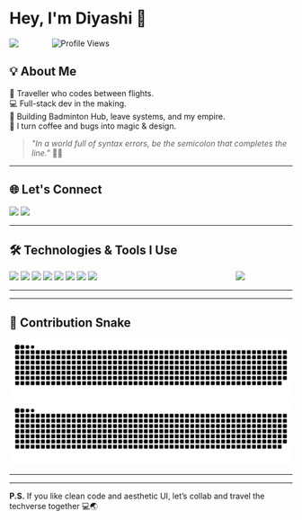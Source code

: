 # Hey, I'm Diyashi 👋

<img src="https://media3.giphy.com/media/v1.Y2lkPTc5MGI3NjExcTJpeWpzNzFram14b3RpdmpmYmFsdGFtZDY5ZzQzeDdjYnRudHljbSZlcD12MV9pbnRlcm5hbF9naWZfYnlfaWQmY3Q9cw/X8WXNdX1neJXhwJc4W/giphy.webp" width="15%" align="left">

![Profile Views](https://komarev.com/ghpvc/?username=dev-diyashi&color=brightgreen)

## 💡 About Me
🧳 Traveller who codes between flights.  
💻 Full-stack dev in the making.  
🚀 Building Badminton Hub, leave systems, and my empire.  
🎨 I turn coffee and bugs into magic & design.

> _"In a world full of syntax errors, be the semicolon that completes the line."_ 🧠🔥

---

## 🌐 Let's Connect
<p align="left">
  <a href="https://in.linkedin.com/in/diyashi-banerjee-963380288"><img src="https://img.shields.io/badge/-LinkedIn-0077B5?style=for-the-badge&logo=LinkedIn&logoColor=white" /></a>
  <a href="mailto:diyashiibanerjee@email@gmail.com"><img src="https://img.shields.io/badge/-Email-D14836?style=for-the-badge&logo=Gmail&logoColor=white" /></a>
</p>

---

## 🛠️ Technologies & Tools I Use
<img src="https://media0.giphy.com/media/v1.Y2lkPTc5MGI3NjExMmt4bTdybDM4d25pY2s1OXE2M2c0ZTQzN2J3ajJ1MTR1bDV3Y2RoaiZlcD12MV9pbnRlcm5hbF9naWZfYnlfaWQmY3Q9cw/kH1DBkPNyZPOk0BxrM/giphy.webp" width="20%" align="right">

<p>
  <img src="https://img.shields.io/badge/-HTML5-E34F26?style=for-the-badge&logo=html5&logoColor=white" />
  <img src="https://img.shields.io/badge/-CSS3-1572B6?style=for-the-badge&logo=css3&logoColor=white" />
  <img src="https://img.shields.io/badge/-JavaScript-F7DF1E?style=for-the-badge&logo=javascript&logoColor=black" />
  <img src="https://img.shields.io/badge/-Python-3776AB?style=for-the-badge&logo=python&logoColor=white" />
  <img src="https://img.shields.io/badge/-MySQL-4479A1?style=for-the-badge&logo=mysql&logoColor=white" />
  <img src="https://img.shields.io/badge/-Git-F05032?style=for-the-badge&logo=git&logoColor=white" />
  <img src="https://img.shields.io/badge/-vb.net-F7DF1E?style=for-the-badge&logo=vb.nett&logoColor=black" />
  <img src="https://img.shields.io/badge/-VSCode-007ACC?style=for-the-badge&logo=visual-studio-code&logoColor=white" />
</p>

---

---

## 🐍 Contribution Snake
![GitHub Snake Light](https://raw.githubusercontent.com/Platane/snk/output/github-contribution-grid-snake.svg#gh-light-mode-only)
![GitHub Snake Dark](https://raw.githubusercontent.com/Platane/snk/output/github-contribution-grid-snake-dark.svg#gh-dark-mode-only)

---

---

**P.S.** If you like clean code and aesthetic UI, let’s collab and travel the techverse together 💻🌏
